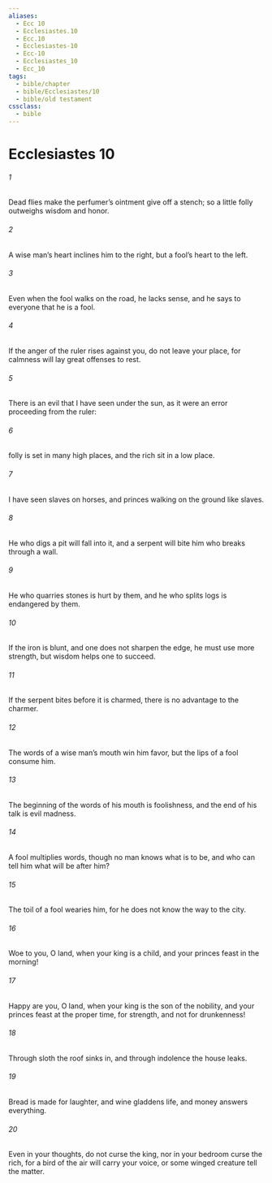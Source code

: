 ```yaml
---
aliases:
  - Ecc 10
  - Ecclesiastes.10
  - Ecc.10
  - Ecclesiastes-10
  - Ecc-10
  - Ecclesiastes_10
  - Ecc_10
tags:
  - bible/chapter
  - bible/Ecclesiastes/10
  - bible/old testament
cssclass:
  - bible
---
```


# Ecclesiastes 10

###### 1
Dead flies make the perfumer’s ointment give off a stench; so a little folly outweighs wisdom and honor.
###### 2
A wise man’s heart inclines him to the right, but a fool’s heart to the left.
###### 3
Even when the fool walks on the road, he lacks sense, and he says to everyone that he is a fool.
###### 4
If the anger of the ruler rises against you, do not leave your place, for calmness will lay great offenses to rest.
###### 5
There is an evil that I have seen under the sun, as it were an error proceeding from the ruler:
###### 6
folly is set in many high places, and the rich sit in a low place.
###### 7
I have seen slaves on horses, and princes walking on the ground like slaves.
###### 8
He who digs a pit will fall into it, and a serpent will bite him who breaks through a wall.
###### 9
He who quarries stones is hurt by them, and he who splits logs is endangered by them.
###### 10
If the iron is blunt, and one does not sharpen the edge, he must use more strength, but wisdom helps one to succeed.
###### 11
If the serpent bites before it is charmed, there is no advantage to the charmer.
###### 12
The words of a wise man’s mouth win him favor, but the lips of a fool consume him.
###### 13
The beginning of the words of his mouth is foolishness, and the end of his talk is evil madness.
###### 14
A fool multiplies words, though no man knows what is to be, and who can tell him what will be after him?
###### 15
The toil of a fool wearies him, for he does not know the way to the city.
###### 16
Woe to you, O land, when your king is a child, and your princes feast in the morning!
###### 17
Happy are you, O land, when your king is the son of the nobility, and your princes feast at the proper time, for strength, and not for drunkenness!
###### 18
Through sloth the roof sinks in, and through indolence the house leaks.
###### 19
Bread is made for laughter, and wine gladdens life, and money answers everything.
###### 20
Even in your thoughts, do not curse the king, nor in your bedroom curse the rich, for a bird of the air will carry your voice, or some winged creature tell the matter.


